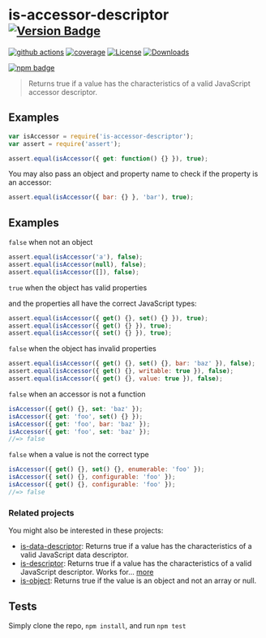 # is-accessor-descriptor <sup>[![Version Badge][npm-version-svg]][package-url]</sup>

[![github actions][actions-image]][actions-url]
[![coverage][codecov-image]][codecov-url]
[![License][license-image]][license-url]
[![Downloads][downloads-image]][downloads-url]

[![npm badge][npm-badge-png]][package-url]

> Returns true if a value has the characteristics of a valid JavaScript accessor descriptor.

## Examples

```js
var isAccessor = require('is-accessor-descriptor');
var assert = require('assert');

assert.equal(isAccessor({ get: function() {} }), true);
```

You may also pass an object and property name to check if the property is an accessor:

```js
assert.equal(isAccessor({ bar: {} }, 'bar'), true);
```

## Examples

`false` when not an object

```js
assert.equal(isAccessor('a'), false);
assert.equal(isAccessor(null), false);
assert.equal(isAccessor([]), false);
```

`true` when the object has valid properties

and the properties all have the correct JavaScript types:

```js
assert.equal(isAccessor({ get() {}, set() {} }), true);
assert.equal(isAccessor({ get() {} }), true);
assert.equal(isAccessor({ set() {} }), true);
```

`false` when the object has invalid properties

```js
assert.equal(isAccessor({ get() {}, set() {}, bar: 'baz' }), false);
assert.equal(isAccessor({ get() {}, writable: true }), false);
assert.equal(isAccessor({ get() {}, value: true }), false);
```

`false` when an accessor is not a function

```js
isAccessor({ get() {}, set: 'baz' });
isAccessor({ get: 'foo', set() {} });
isAccessor({ get: 'foo', bar: 'baz' });
isAccessor({ get: 'foo', set: 'baz' });
//=> false
```

`false` when a value is not the correct type

```js
isAccessor({ get() {}, set() {}, enumerable: 'foo' });
isAccessor({ set() {}, configurable: 'foo' });
isAccessor({ get() {}, configurable: 'foo' });
//=> false
```

### Related projects

You might also be interested in these projects:

* [is-data-descriptor](https://www.npmjs.com/package/is-data-descriptor): Returns true if a value has the characteristics of a valid JavaScript data descriptor.
* [is-descriptor](https://www.npmjs.com/package/is-descriptor): Returns true if a value has the characteristics of a valid JavaScript descriptor. Works for… [more](https://github.com/inspect-js/is-descriptor)
* [is-object](https://www.npmjs.com/package/is-object): Returns true if the value is an object and not an array or null.

## Tests
Simply clone the repo, `npm install`, and run `npm test`

[package-url]: https://npmjs.org/package/is-accessor-descriptor
[npm-version-svg]: https://versionbadg.es/inspect-js/is-accessor-descriptor.svg
[deps-svg]: https://david-dm.org/inspect-js/is-accessor-descriptor.svg
[deps-url]: https://david-dm.org/inspect-js/is-accessor-descriptor
[dev-deps-svg]: https://david-dm.org/inspect-js/is-accessor-descriptor/dev-status.svg
[dev-deps-url]: https://david-dm.org/inspect-js/is-accessor-descriptor#info=devDependencies
[npm-badge-png]: https://nodei.co/npm/is-accessor-descriptor.png?downloads=true&stars=true
[license-image]: https://img.shields.io/npm/l/is-accessor-descriptor.svg
[license-url]: LICENSE
[downloads-image]: https://img.shields.io/npm/dm/is-accessor-descriptor.svg
[downloads-url]: https://npm-stat.com/charts.html?package=is-accessor-descriptor
[codecov-image]: https://codecov.io/gh/inspect-js/is-accessor-descriptor/branch/main/graphs/badge.svg
[codecov-url]: https://app.codecov.io/gh/inspect-js/is-accessor-descriptor/
[actions-image]: https://img.shields.io/endpoint?url=https://github-actions-badge-u3jn4tfpocch.runkit.sh/inspect-js/is-accessor-descriptor
[actions-url]: https://github.com/inspect-js/is-accessor-descriptor/actions
